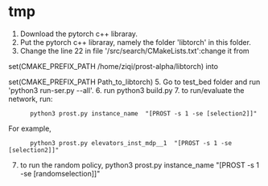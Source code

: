 # tmp
1. Download the pytorch c++ libraray.
2. Put the pytorch c++ libraray, namely the folder 'libtorch' in this folder.
3. Change the line 22 in file '/src/search/CMakeLists.txt':change it from 

set(CMAKE_PREFIX_PATH /home/ziqi/prost-alpha/libtorch)
into 

set(CMAKE_PREFIX_PATH Path_to_libtorch)
5. Go to test_bed folder and run 'python3 run-ser.py --all'.
6. run python3 build.py 
7. to run/evaluate the network, run:
 
          python3 prost.py instance_name  "[PROST -s 1 -se [selection2]]"
For example,

          python3 prost.py elevators_inst_mdp__1  "[PROST -s 1 -se [selection2]]"
7. to run the random policy,
          python3 prost.py instance_name  "[PROST -s 1 -se [randomselection]]"
